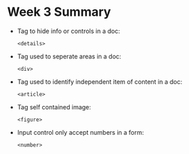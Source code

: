 # Week 3 Summary

* Tag to hide info or controls in a doc:

  ``<details>``

* Tag used to seperate areas in a doc:

  ``<div>``

* Tag used to identify independent item of content in a doc:

  ``<article>``

* Tag self contained image:

  ``<figure>``

* Input control only accept numbers in a form: 

  ``<number>``
